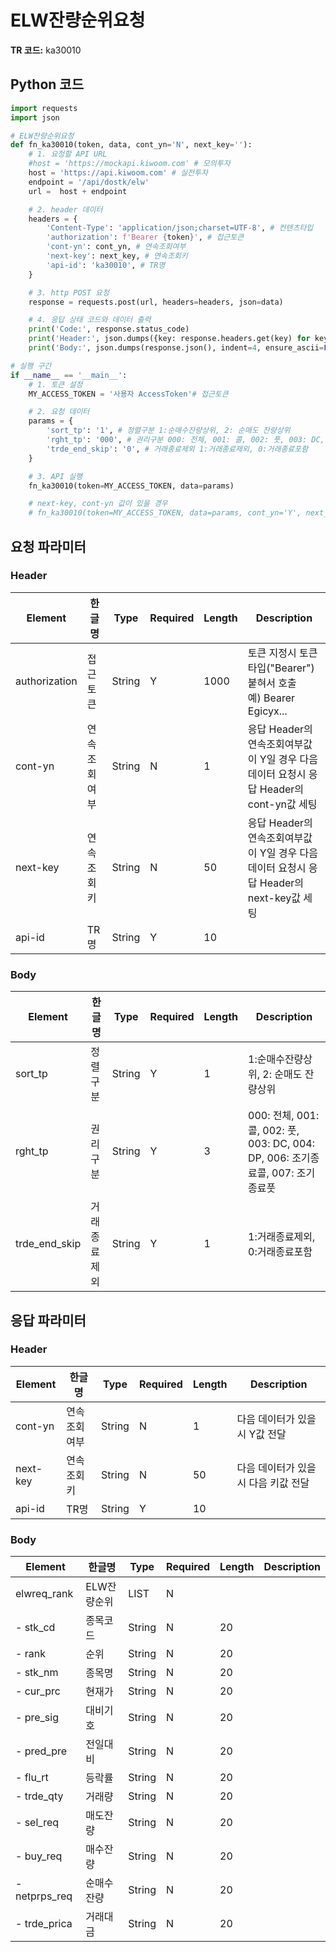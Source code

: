 # ELW잔량순위요청

**TR 코드:** ka30010

## Python 코드

```python
import requests
import json

# ELW잔량순위요청
def fn_ka30010(token, data, cont_yn='N', next_key=''):
	# 1. 요청할 API URL
	#host = 'https://mockapi.kiwoom.com' # 모의투자
	host = 'https://api.kiwoom.com' # 실전투자
	endpoint = '/api/dostk/elw'
	url =  host + endpoint

	# 2. header 데이터
	headers = {
		'Content-Type': 'application/json;charset=UTF-8', # 컨텐츠타입
		'authorization': f'Bearer {token}', # 접근토큰
		'cont-yn': cont_yn, # 연속조회여부
		'next-key': next_key, # 연속조회키
		'api-id': 'ka30010', # TR명
	}

	# 3. http POST 요청
	response = requests.post(url, headers=headers, json=data)

	# 4. 응답 상태 코드와 데이터 출력
	print('Code:', response.status_code)
	print('Header:', json.dumps({key: response.headers.get(key) for key in ['next-key', 'cont-yn', 'api-id']}, indent=4, ensure_ascii=False))
	print('Body:', json.dumps(response.json(), indent=4, ensure_ascii=False))  # JSON 응답을 파싱하여 출력

# 실행 구간
if __name__ == '__main__':
	# 1. 토큰 설정
	MY_ACCESS_TOKEN = '사용자 AccessToken'# 접근토큰

	# 2. 요청 데이터
	params = {
		'sort_tp': '1', # 정렬구분 1:순매수잔량상위, 2: 순매도 잔량상위
		'rght_tp': '000', # 권리구분 000: 전체, 001: 콜, 002: 풋, 003: DC, 004: DP, 006: 조기종료콜, 007: 조기종료풋
		'trde_end_skip': '0', # 거래종료제외 1:거래종료제외, 0:거래종료포함
	}

	# 3. API 실행
	fn_ka30010(token=MY_ACCESS_TOKEN, data=params)

	# next-key, cont-yn 값이 있을 경우
	# fn_ka30010(token=MY_ACCESS_TOKEN, data=params, cont_yn='Y', next_key='nextkey..')
```

## 요청 파라미터

### Header
| Element | 한글명 | Type | Required | Length | Description |
|---------|--------|------|----------|--------|-------------|
| authorization | 접근토큰 | String | Y | 1000 | 토큰 지정시 토큰타입("Bearer") 붙혀서 호출<br>예) Bearer Egicyx... |
| cont-yn | 연속조회여부 | String | N | 1 | 응답 Header의 연속조회여부값이 Y일 경우 다음데이터 요청시 응답 Header의 cont-yn값 세팅 |
| next-key | 연속조회키 | String | N | 50 | 응답 Header의 연속조회여부값이 Y일 경우 다음데이터 요청시 응답 Header의 next-key값 세팅 |
| api-id | TR명 | String | Y | 10 |  |

### Body
| Element | 한글명 | Type | Required | Length | Description |
|---------|--------|------|----------|--------|-------------|
| sort_tp | 정렬구분 | String | Y | 1 | 1:순매수잔량상위, 2: 순매도 잔량상위 |
| rght_tp | 권리구분 | String | Y | 3 | 000: 전체, 001: 콜, 002: 풋, 003: DC, 004: DP, 006: 조기종료콜, 007: 조기종료풋 |
| trde_end_skip | 거래종료제외 | String | Y | 1 | 1:거래종료제외, 0:거래종료포함 |

## 응답 파라미터

### Header
| Element | 한글명 | Type | Required | Length | Description |
|---------|--------|------|----------|--------|-------------|
| cont-yn | 연속조회여부 | String | N | 1 | 다음 데이터가 있을시 Y값 전달 |
| next-key | 연속조회키 | String | N | 50 | 다음 데이터가 있을시 다음 키값 전달 |
| api-id | TR명 | String | Y | 10 |  |

### Body
| Element | 한글명 | Type | Required | Length | Description |
|---------|--------|------|----------|--------|-------------|
| elwreq_rank | ELW잔량순위 | LIST | N |  |  |
| - stk_cd | 종목코드 | String | N | 20 |  |
| - rank | 순위 | String | N | 20 |  |
| - stk_nm | 종목명 | String | N | 20 |  |
| - cur_prc | 현재가 | String | N | 20 |  |
| - pre_sig | 대비기호 | String | N | 20 |  |
| - pred_pre | 전일대비 | String | N | 20 |  |
| - flu_rt | 등락률 | String | N | 20 |  |
| - trde_qty | 거래량 | String | N | 20 |  |
| - sel_req | 매도잔량 | String | N | 20 |  |
| - buy_req | 매수잔량 | String | N | 20 |  |
| - netprps_req | 순매수잔량 | String | N | 20 |  |
| - trde_prica | 거래대금 | String | N | 20 |  |